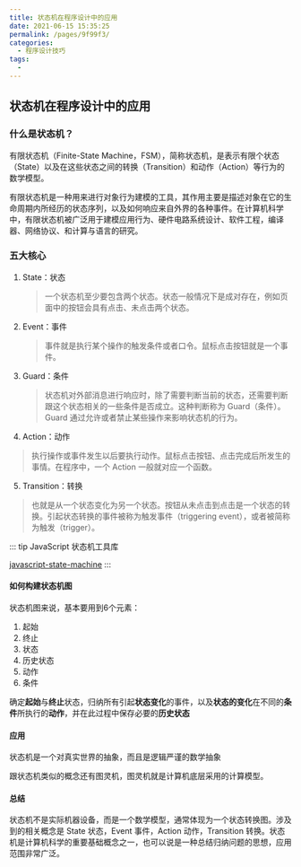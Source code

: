 ```yaml
---
title: 状态机在程序设计中的应用
date: 2021-06-15 15:35:25
permalink: /pages/9f99f3/
categories:
  - 程序设计技巧
tags:
  - 
---
```

## 状态机在程序设计中的应用

### 什么是状态机？

有限状态机（Finite-State Machine，FSM），简称状态机，是表示有限个状态（State）以及在这些状态之间的转换（Transition）和动作（Action）等行为的数学模型。

有限状态机是一种用来进行对象行为建模的工具，其作用主要是描述对象在它的生命周期内所经历的状态序列，以及如何响应来自外界的各种事件。在计算机科学中，有限状态机被广泛用于建模应用行为、硬件电路系统设计、软件工程，编译器、网络协议、和计算与语言的研究。

### 五大核心

1. State：状态
	
	> 一个状态机至少要包含两个状态。状态一般情况下是成对存在，例如页面中的按钮会具有点击、未点击两个状态。
	
2. Event：事件

	> 事件就是执行某个操作的触发条件或者口令。鼠标点击按钮就是一个事件。

3. Guard：条件

	> 状态机对外部消息进行响应时，除了需要判断当前的状态，还需要判断跟这个状态相关的一些条件是否成立。这种判断称为 Guard（条件）。Guard 通过允许或者禁止某些操作来影响状态机的行为。

4. Action：动作

  > 执行操作或事件发生以后要执行动作。鼠标点击按钮、点击完成后所发生的事情。在程序中，一个 Action 一般就对应一个函数。

5. Transition：转换

  > 也就是从一个状态变化为另一个状态。按钮从未点击到点击是一个状态的转换。引起状态转换的事件被称为触发事件（triggering event），或者被简称为触发（trigger）。

::: tip
JavaScript 状态机工具库 

[javascript-state-machine](https//github.com/jakesgordon/javascript-state-machine)
:::

#### 如何构建状态机图

状态机图来说，基本要用到6个元素：

1. 起始
2. 终止
3. 状态
4. 历史状态
5. 动作
6. 条件

确定**起始**与**终止**状态，归纳所有引起**状态变化**的事件，以及**状态的变化**在不同的**条件**所执行的**动作**，并在此过程中保存必要的**历史状态**

#### 应用

状态机是一个对真实世界的抽象，而且是逻辑严谨的数学抽象

跟状态机类似的概念还有图灵机，图灵机就是计算机底层采用的计算模型。

#### 总结

状态机不是实际机器设备，而是一个数学模型，通常体现为一个状态转换图。涉及到的相关概念是 State 状态，Event 事件，Action 动作，Transition 转换。状态机是计算机科学的重要基础概念之一，也可以说是一种总结归纳问题的思想，应用范围非常广泛。